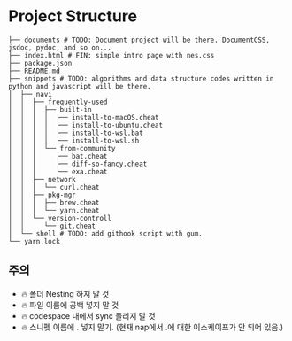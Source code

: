 # Project Structure

```shell
├── documents # TODO: Document project will be there. DocumentCSS, jsdoc, pydoc, and so on...
├── index.html # FIN: simple intro page with nes.css
├── package.json
├── README.md
├── snippets # TODO: algorithms and data structure codes written in python and javascript will be there.
│  ├── navi
│  │  ├── frequently-used
│  │  │  ├── built-in
│  │  │  │  ├── install-to-macOS.cheat
│  │  │  │  ├── install-to-ubuntu.cheat
│  │  │  │  ├── install-to-wsl.bat
│  │  │  │  └── install-to-wsl.sh
│  │  │  └── from-community
│  │  │     ├── bat.cheat
│  │  │     ├── diff-so-fancy.cheat
│  │  │     └── exa.cheat
│  │  ├── network
│  │  │  └── curl.cheat
│  │  ├── pkg-mgr
│  │  │  ├── brew.cheat
│  │  │  └── yarn.cheat
│  │  └── version-controll
│  │     └── git.cheat
│  └── shell # TODO: add githook script with gum.
└── yarn.lock
```

## 주의

- :fire: 폴더 Nesting 하지 말 것
- :fire: 파일 이름에 공백 넣지 말 것
- :fire: codespace 내에서 sync 돌리지 말 것
- :fire: 스니펫 이름에 . 넣지 말기. (현재 nap에서 .에 대한 이스케이프가 안 되어 있음.)

